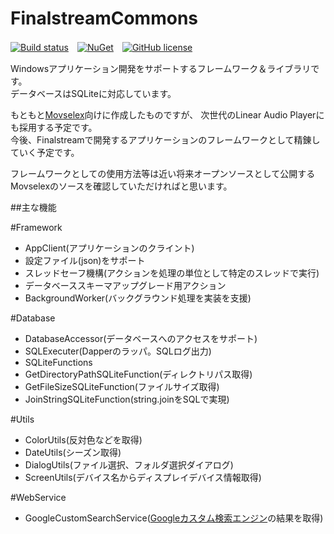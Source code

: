 # FinalstreamCommons

[![Build status](https://ci.appveyor.com/api/projects/status/27uk9s614srvn0dr?svg=true)](https://ci.appveyor.com/project/finalstream/finalstreamcommons)　[![NuGet](https://img.shields.io/nuget/v/FinalstreamCommons.svg?style=plastic)](https://www.nuget.org/packages/FinalstreamCommons/)　[![GitHub license](https://img.shields.io/github/license/finalstream/FinalstreamCommons.svg)]()

Windowsアプリケーション開発をサポートするフレームワーク＆ライブラリです。  
データベースはSQLiteに対応しています。

もともと[Movselex](http://www.finalstream.net/movselex/)向けに作成したものですが、
次世代のLinear Audio Playerにも採用する予定です。  
今後、Finalstreamで開発するアプリケーションのフレームワークとして精錬していく予定です。

フレームワークとしての使用方法等は近い将来オープンソースとして公開するMovselexのソースを確認していただければと思います。

##主な機能

#Framework
* AppClient(アプリケーションのクライント)
 * 設定ファイル(json)をサポート
 * スレッドセーフ機構(アクションを処理の単位として特定のスレッドで実行)
 * データベーススキーマアップグレード用アクション
* BackgroundWorker(バックグラウンド処理を実装を支援)

#Database
* DatabaseAccessor(データベースへのアクセスをサポート)
* SQLExecuter(Dapperのラッパ。SQLログ出力)
* SQLiteFunctions
 * GetDirectoryPathSQLiteFunction(ディレクトリパス取得)
 * GetFileSizeSQLiteFunction(ファイルサイズ取得)
 * JoinStringSQLiteFunction(string.joinをSQLで実現)

#Utils
* ColorUtils(反対色などを取得)
* DateUtils(シーズン取得)
* DialogUtils(ファイル選択、フォルダ選択ダイアログ)
* ScreenUtils(デバイス名からディスプレイデバイス情報取得)

#WebService
* GoogleCustomSearchService([Googleカスタム検索エンジン](https://cse.google.co.jp/cse/?hl=ja)の結果を取得)



